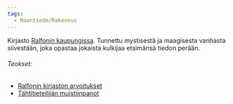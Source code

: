 ```yaml
---
tags:
  - Maantiede/Rakennus
---
```


Kirjasto [Ralfonin kaupungissa](Ralfon.md). Tunnettu mystisestä ja maagisesta vanhasta siivestään, joka opastaa jokaista kulkijaa etsimänsä tiedon perään.

###### Teokset:
- [Ralfonin kirjaston arvoitukset](Ralfonin%20kirjaston%20arvoitukset.md)
- [Tähtitieteilijän muistiinpanot](Tähtitieteilijän%20muistiinpanot.md) 